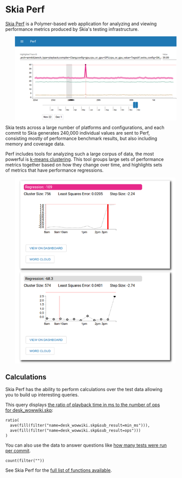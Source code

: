 Skia Perf
=========

[Skia Perf](https://perf.skia.org) is a Polymer-based web application for
analyzing and viewing performance metrics produced by Skia's testing
infrastructure.

<img src=Perf.png style="margin-left:30px" align="left" width="800"/> <br clear="left">

Skia tests across a large number of platforms and configurations, and each
commit to Skia generates 240,000 individual values are sent to Perf,
consisting mostly of performance benchmark results, but also including memory
and coverage data.

Perf includes tools for analyzing such a large corpus of data, the most
powerful is [k-means clustering](https://perf.skia.org/t/). This tool groups
large sets of performance metrics together based on how they change over time,
and highlights sets of metrics that have performance regressions.

<img src=Cluster.png style="margin-left:30px" align="left" width="500"/> <br clear="left">

Calculations
------------

Skia Perf has the ability to perform calculations over the test data
allowing you to build up interesting queries.

This query displays [the ratio of playback time in ms to the number of ops for desk\_wowwiki.skp](https://perf.skia.org/#1876):

    ratio(
      ave(fill(filter("name=desk_wowwiki.skp&sub_result=min_ms"))),
      ave(fill(filter("name=desk_wowwiki.skp&sub_result=ops")))
    )

You can also use the data to answer questions like [how many tests were run per commit](https://perf.skia.org/#1878).

    count(filter(""))

See Skia Perf for the [full list of functions available](https://perf.skia.org/help).

